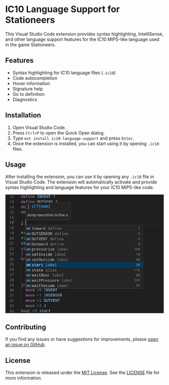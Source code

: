 # IC10 Language Support for Stationeers

This Visual Studio Code extension provides syntax highlighting, IntelliSense, and other language support features for the IC10 MIPS-like language used in the game Stationeers.

## Features

- Syntax highlighting for IC10 language files (`.ic10`)
- Code autocompletion
- Hover information
- Signature help
- Go to definition
- Diagnostics

## Installation

1. Open Visual Studio Code.
2. Press `Ctrl+P` to open the Quick Open dialog.
3. Type `ext install ic10-language-support` and press `Enter`.
4. Once the extension is installed, you can start using it by opening `.ic10` files.

## Usage

After installing the extension, you can use it by opening any `.ic10` file in Visual Studio Code. The extension will automatically activate and provide syntax highlighting and language features for your IC10 MIPS-like code.

![Example showing autocompletions for ic10 and hover text](./images/example_working.png)

## Contributing

If you find any issues or have suggestions for improvements, please [open an issue on GitHub](https://github.com/awilliamson/ic10-language-support/issues).

## License

This extension is released under the [MIT License](https://opensource.org/licenses/MIT). See the [LICENSE](https://github.com/awilliamson/ic10-language-support/blob/master/LICENSE) file for more information.